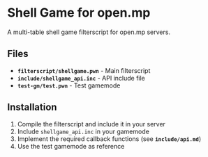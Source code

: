 # Shell Game for open.mp

A multi-table shell game filterscript for open.mp servers.

## Files

- **`filterscript/shellgame.pwn`** - Main filterscript
- **`include/shellgame_api.inc`** - API include file
- **`test-gm/test.pwn`** - Test gamemode

## Installation

1. Compile the filterscript and include it in your server
2. Include `shellgame_api.inc` in your gamemode
3. Implement the required callback functions (see **`include/api.md`**)
4. Use the test gamemode as reference
